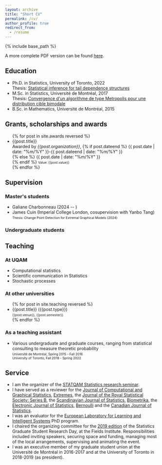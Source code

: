 ```yaml
---
layout: archive
title: "Short CV"
permalink: /cv/
author_profile: true
redirect_from:
  - /resume
---
```


{% include base_path %}

A more complete PDF version can be found <a href="/files/cv.pdf">here</a>.

<h2>Education</h2>
  <ul>
    <li>
		Ph.D. in Statistics, University of Toronto, 2022<br>
		Thesis: <a href="https://mic-lalancette.github.io/files/thesis_PhD.pdf">Statistical inference for tail dependence structures</a>
	</li>
    <li>
		M.Sc. in Statistics, Université de Montréal, 2017<br>
		Thesis: <a href="https://mic-lalancette.github.io/files/thesis_MSc.pdf">Convergence d'un algorithme de type Metropolis pour une distribution cible bimodale</a>
	</li>
    <li>
		B.Sc. in Mathematics, Université de Montréal, 2015
	</li>
  </ul>

<h2>Grants, scholarships and awards</h2>
  <ul>{% for post in site.awards reversed %}
    <li>
      {{post.title}}<br>
      Awarded by <i>{{post.organization}}</i>,
      {% if post.dateend %}
        {{ post.date | date: "%m/%Y" }}-{{ post.dateend | date: "%m/%Y" }}<br>
      {% else %}
        {{ post.date | date: "%m/%Y" }}<br>
      {% endif %}
      <small style="font-size:75%;">Value: {{post.value}}</small>
    </li>
  {% endfor %}</ul>

<!--
<h2>Publications</h2>
  <ul>{% for post in site.publications reversed %}
    <!-- {% include archive-single-cv.html %} - ->
    <li>
      {{post.authorsshort}} "{{post.title}}" ({{ post.date | default: "1900-01-01" | date: "%Y" }}).
	  <br><i>{{post.venue}}</i>
      <!--{% if post.macollection == "accepted" %}
        <br>To appear in <i>{{post.venue}}</i>
	  {& elsif post.macollection == "published" %}
		<br><i>{{post.venue}}</i>
      {% endif %}- ->
    </li>
  {% endfor %}</ul>

<h2>Talks and presentations</h2>
  <ul>{% for post in site.talks reversed %}
    <!-- {% include archive-single-talk-cv.html %} - ->
    <li>
      "{{post.title}}"<br>
      {{post.type}} at <i>{{post.venue}}.</i><br>
      <small style="font-size:75%;">{{post.location}}. {{post.date | default: "1900-01-01" | date: "%B %d, %Y" }}</small> <!-- This format used to describe the date is the "strftime format" - ->
    </li>
  {% endfor %}</ul>
-->

<h2>Supervision</h2>
<h3>Master's students</h3>
 <ul>
  <li>Galiane Charbonneau (2024 -- )</li>
  <li>James Cuin (Imperial College London, cosupervision with Yanbo Tang)<br>
  <small style="font-size:75%;">Thesis: Change Point Detection for Extremal Graphical Models (2024)</small></li>
 </ul>
<h3>Undergraduate students</h3>

<h2>Teaching</h2>
<h3>At UQAM</h3>
 <ul>
  <li>
   Computational statistics
  </li>
  <li>
   Scientific communication in Statistics
  </li>
  <li>
   Stochastic processes
  </li>
 </ul>
<h3>At other universities</h3>
  <ul>{% for post in site.teaching reversed %}
    <li>
      {{post.title}} ({{post.type}})<br>
      <small style="font-size:75%;">{{post.venue}}, {{post.semester}}</small>
    </li>
  {% endfor %}</ul>
<h3>As a teaching assistant</h3>
  <ul>
    <!-- <li>
      Statistical Consultation, Communication, and Collaboration (Undergraduate course)<br>
      <small style="font-size:75%;">University of Toronto, Fall 2018 - Spring 2019</small>
    </li> -->
    <li>
      Various undergraduate and graduate courses, ranging from statistical consulting to measure theoretic probability<br>
      <small style="font-size:75%;">Université de Montréal, Spring 2015 - Fall 2016<br>University of Toronto, Fall 2018 - Spring 2022</small>
    </li>
  </ul>

<h2>Service</h2>
  <ul>
    <li>I am the organizer of the <a href="https://statqam.uqam.ca/2024-2025/">STATQAM Statistics research seminar</a>.</li>
    <li>I have served as a reviewer for the <a href="https://www.tandfonline.com/toc/ucgs20/current">Journal of Computational and Graphical Statistics</a>, <a href="https://www.springer.com/journal/10687">Extremes</a>, the <a href="https://rss.onlinelibrary.wiley.com/journal/14679868">Journal of the Royal Statistical Society: Series B</a>, the <a href="https://onlinelibrary.wiley.com/journal/14679469">Scandinavian Journal of Statistics</a>, <a href="https://academic.oup.com/biomet">Biometrika</a>, the <a href="https://imstat.org/journals-and-publications/electronic-journal-of-statistics/">Electronic Journal of Statistics</a>, <a href="https://projecteuclid.org/journals/bernoulli">Bernoulli</a> and the <a href="https://onlinelibrary.wiley.com/journal/1708945x">Canadian Journal of Statistics</a>.</li>
	<li>I was an evaluator for the <a href="https://ellis.eu/">European Laboratory for Learning and Intelligent Systems</a> PhD program.</li>
	<li>I chaired the organizing committee for the <a href="http://www.fields.utoronto.ca/activities/18-19/stats-research-day">2019 edition</a> of the Statistics Graduate Student Research Day, at the Fields Institute. Responsibilities included inviting speakers, securing space and funding, managing most of the local arrangements, supervising and animating the event.</li>
    <li>I was an executive member of my graduate student union at the Université de Montréal in 2016-2017 and at the University of Toronto in 2018-2019 (as president).</li>
  </ul>
  
